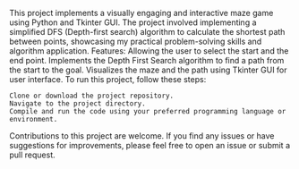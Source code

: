 This project implements a visually engaging and interactive maze game using Python and Tkinter GUI. The project involved implementing a simplified DFS (Depth-first search) algorithm to calculate the shortest path between points, showcasing my practical problem-solving skills and algorithm application.
Features: 
Allowing the user to select the start and the end point.
Implements the Depth First Search algorithm to find a path from the start to the goal.
Visualizes the maze and the path using Tkinter GUI for user interface.
To run this project, follow these steps:

    Clone or download the project repository.
    Navigate to the project directory.
    Compile and run the code using your preferred programming language or environment.
    
Contributions to this project are welcome. If you find any issues or have suggestions for improvements, please feel free to open an issue or submit a pull request.
